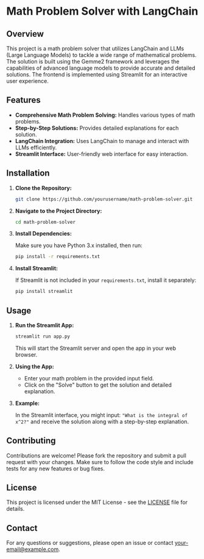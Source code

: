 # Math Problem Solver with LangChain

## Overview

This project is a math problem solver that utilizes LangChain and LLMs (Large Language Models) to tackle a wide range of mathematical problems. The solution is built using the Gemme2 framework and leverages the capabilities of advanced language models to provide accurate and detailed solutions. The frontend is implemented using Streamlit for an interactive user experience.

## Features

- **Comprehensive Math Problem Solving:** Handles various types of math problems.
- **Step-by-Step Solutions:** Provides detailed explanations for each solution.
- **LangChain Integration:** Uses LangChain to manage and interact with LLMs efficiently.
- **Streamlit Interface:** User-friendly web interface for easy interaction.

## Installation

1. **Clone the Repository:**

    ```bash
    git clone https://github.com/yourusername/math-problem-solver.git
    ```

2. **Navigate to the Project Directory:**

    ```bash
    cd math-problem-solver
    ```

3. **Install Dependencies:**

    Make sure you have Python 3.x installed, then run:

    ```bash
    pip install -r requirements.txt
    ```

4. **Install Streamlit:**

    If Streamlit is not included in your `requirements.txt`, install it separately:

    ```bash
    pip install streamlit
    ```

## Usage

1. **Run the Streamlit App:**

    ```bash
    streamlit run app.py
    ```

    This will start the Streamlit server and open the app in your web browser.

2. **Using the App:**

    - Enter your math problem in the provided input field.
    - Click on the "Solve" button to get the solution and detailed explanation.

3. **Example:**

    In the Streamlit interface, you might input: `"What is the integral of x^2?"` and receive the solution along with a step-by-step explanation.

## Contributing

Contributions are welcome! Please fork the repository and submit a pull request with your changes. Make sure to follow the code style and include tests for any new features or bug fixes.

## License

This project is licensed under the MIT License - see the [LICENSE](LICENSE) file for details.

## Contact

For any questions or suggestions, please open an issue or contact [your-email@example.com](mailto:your-email@example.com).

